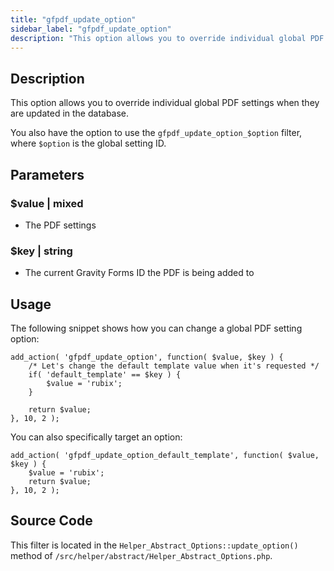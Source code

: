 ```yaml
---
title: "gfpdf_update_option"
sidebar_label: "gfpdf_update_option"
description: "This option allows you to override individual global PDF settings when they are updated in the database. "
---
```


## Description 

This option allows you to override individual global PDF settings when they are updated in the database. 

You also have the option to use the `gfpdf_update_option_$option` filter, where `$option` is the global setting ID.

## Parameters 

### $value | mixed
*  The PDF settings

### $key | string
*  The current Gravity Forms ID the PDF is being added to

## Usage 

The following snippet shows how you can change a global PDF setting option:

```
add_action( 'gfpdf_update_option', function( $value, $key ) {
	/* Let's change the default template value when it's requested */
	if( 'default_template' == $key ) {
		$value = 'rubix';
	}

	return $value;
}, 10, 2 );
```


You can also specifically target an option: 

```
add_action( 'gfpdf_update_option_default_template', function( $value, $key ) {
	$value = 'rubix';
	return $value;
}, 10, 2 );
```

## Source Code 

This filter is located in the `Helper_Abstract_Options::update_option()` method of `/src/helper/abstract/Helper_Abstract_Options.php`.